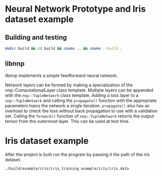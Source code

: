 # Neural Network Prototype and Iris dataset example

## Building and testing
```sh
mkdir build && cd build && cmake .. && cmake --build .
```

## libnnp
libnnp implements a simple feedforward neural network.

Network layers can be formed by making a specialization of the nnp::ComputationalLayer class template.
Multiple layers can be appended with the `nnp::TupleNetwork` class template.
Adding a loss layer to a `nnp::TupleNetwork` and calling the `propagate()` function with the appropriate parameters trains the network a single iteration.
`propagate()` also has an overload to check the loss without back propagation to use with a validation set.
Calling the `forward()` function of `nnp::TupleNetwork` returns the output tensor from the outermost layer. This can be used at test time.

# Iris dataset example
After the project is built run the program by passing it the path of the iris dataset.

```sh
./build/example/iris/iris_training example/iris/iris.data
```
